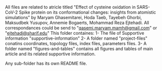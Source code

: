 All files are related to atricle titled "Effect of cysteine oxidation in SARS-CoV-2 Spike protein on its conformational changes: insights from atomistic simulations" by Maryam Ghasemitarei, Hoda Taeb, Tayebeh Ghorbi, Maksudbek Yusupov, Annemie Bogaerts, Mohammad Reza Ejtehadi.
All correspondances could be send to "qasemi.maryam.mamh@gmail.com" or "ejtehadi@sharif.edu"
This folder containes: 
1- The file of Supportive information "supportive-information"
2- A folder named "project-files" conatins coordinates, topology files, index files, parameters files.
3- A folder named "figures-and-tables" contains all figures and tables of main article and its related supportive information.

Any sub-folder has its own README file.
